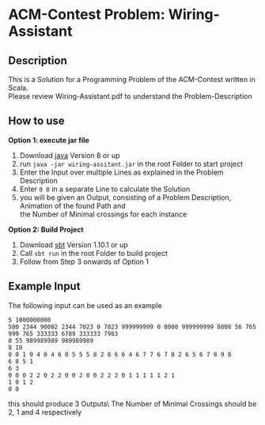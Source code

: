 # ACM-Contest Problem: Wiring-Assistant

## Description
This is a Solution for a Programming Problem of the ACM-Contest written in Scala. \
Please review Wiring-Assistant.pdf to understand the Problem-Description

## How to use
**Option 1: execute jar file**
1. Download [java](https://www.java.com/en/download/) Version 8 or up
2. run `java -jar wiring-assitant.jar` in the root Folder to start project
3. Enter the Input over multiple Lines as explained in the Problem Description
4. Enter `0 0` in a separate Line to calculate the Solution
5. you will be given an Output, consisting of a Problem Description, Animation of the found Path and\
the Number of Minimal crossings for each instance

**Option 2: Build Project**
1. Download [sbt](https://www.scala-sbt.org/) Version 1.10.1 or up
2. Call `sbt run` in the root Folder to build project
3. Follow from Step 3 onwards of Option 1

## Example Input
The following input can be used as an example
```
5 1000000000 
500 2344 90002 2344 7023 0 7023 999999999 0 8000 999999999 8000 56 765 999 765 333333 6789 333333 7983
0 55 989989989 989989989
8 10
0 0 1 0 4 0 4 6 0 5 5 5 8 2 8 6 6 4 6 7 7 6 7 8 2 6 5 6 7 8 9 8
6 8 5 1
6 3
0 0 0 2 2 0 2 2 0 0 2 0 0 2 2 2 0 1 1 1 1 1 2 1
1 0 1 2
0 0
```
this should produce 3 Outputs\ 
The Number of Minimal Crossings should be 2, 1 and 4 respectively